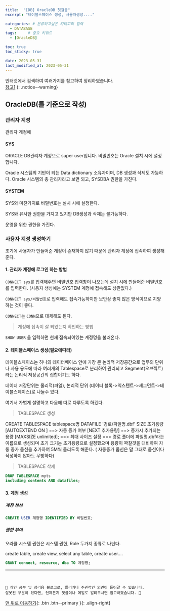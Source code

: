 ```yaml
---
title:  "[DB] OracleDB 첫걸음"  
excerpt: "테이블스페이스 생성, 사용자생성...."

categories: # 분류하고싶은 카테고리 입력
  - DATABASE
tags:     # 중요 키워드
  - [OracleDB]

toc: true
toc_sticky: true

date: 2023-05-31
last_modified_at: 2023-05-31
---
```



인터넷에서 검색하여 여러가지를 참고하여 정리하였습니다.    
[참고1](https://myjamong.tistory.com/218)
{: .notice--warning}


## OracleDB(를 기준으로 작성)

### 관리자 계정

관리자 계정에

#### SYS

ORACLE DB관리자 계정으로 super user입니다. 비밀번호는 Oracle 설치 시에 설정합니다.

Oracle 시스템의 기반이 되는 Data dictionary 소유자이며, DB 생성과 삭제도 가능하다. Oracle 시스템의 총 관리자라고 보면 되고, SYSDBA 권한을 가진다.

#### SYSTEM

SYS와 마찬가지로 비밀번호는 설치 시에 설정한다. 

SYS와 유사한 권한을 가지고 있지만 DB생성과 삭제는 불가능하다. 

운영을 위한 권한을 가진다.


### 사용자 계정 생성하기 

초기에 사용자가 만들어준 계정이 존재하지 않기 때문에 관리자 계정에 접속하여 생성해준다.

#### 1. 관리자 계정에 로그인 하는 방법

`CONNECT sys`를 입력해주면 비밀번호 입력창이 나오는데 설치 시에 만들어준 비밀번호를 입력한다. (사용자 생성에는 SYSTEM 계정에 접속해도 상관없다.)

`CONNECT sys/비밀번호`로 입력해도 접속가능하지만 보안상 좋지 않은 방식이므로 지양하는 것이 좋다.

`CONNECT`는 `CONN`으로 대체해도 된다. 

> 계정에 접속이 잘 되었는지 확인하는 방법

`SHOW USER` 을 입력하면 현재 접속되어있는 계정명을 불러온다.

#### 2. 테이블스페이스 생성(필요에따라)

테이블스페이스는 하나의 데이터베이스 안에 가장 큰 논리적 저장공간으로 업무의 단위나 사용 용도에 따라
여러개의 Tablespace로 분리하여 관리되고 Segment(오브젝트)라는 논리적 저장공간의 집합이기도 하다.

데이터 저장단위는 물리적(파일), 논리적 단위 (데이터 블록->익스텐트->세그먼트->테이블스페이스)로 나눌수 있다.

여기서 가볍게 설명하고 다음에 따로 다루도록 하겠다.

> TABLESPACE 생성

CREATE TABLESPACE tablespace명
DATAFILE '경로/파일명.dbf'
SIZE 초기용량
[AUTOEXTEND ON ]  ==> 자동 증가 여부
[NEXT 추가용량]	   ==> 증가시 추가되는 용량
[MAXSIZE unlimited]; ==> 최대 사이즈 설정
==> 경로 폴더에 파일명.dbf라는 이름으로 생성되며 초기 크기는 초기용량으로 설정했으며 용량이 꽉찰것을 대비하여
자동 증가 옵션을 추가하여 5M씩 올리도록 해준다. ( 자동증가 옵션은 말 그대로 옵션이다 작성하지 않아도 무방하다)

> TABLESPACE 삭제

```sql
DROP TABLESPACE myts  
including contents AND datafiles;
```

#### 3. 계정 생성

##### 계정 생성

```sql
CREATE USER 계정명 IDENTIFIED BY 비밀번호;
```

##### 권한 부여

오라클 시스템 권한은 시스템 권한, Role 두가지 종류로 나뉜다.

create table, create view, select any table, create user....



```sql
GRANT connect, resource, dba TO 계정명;
```








***
<br>
    
    📢 개인 공부 및 정리용 블로그로, 틀리거나 주관적인 의견이 들어갈 수 있습니다.
    잘못된 부분이 있다면, 언제든지 댓글이나 메일로 알려주시면 참고하겠습니다. 🔔

[맨 위로 이동하기](#){: .btn .btn--primary }{: .align-right}